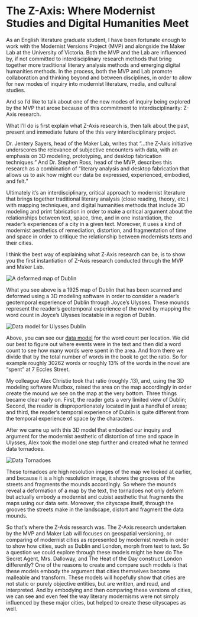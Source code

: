 # The Z-Axis: Where Modernist Studies and Digital Humanities Meet  

As an English literature
graduate student, I have been fortunate enough to work with the
Modernist Versions Project (MVP) and alongside the Maker Lab at the
University of Victoria. Both the MVP and the Lab are influenced by, if
not committed to interdisciplinary research methods that bring together
more traditional literary analysis methods and emerging digital
humanities methods. In the process, both the MVP and Lab promote
collaboration and thinking beyond and between disciplines, in order to
allow for new modes of inquiry into modernist literature, media, and
cultural studies. 

And so I’d like to talk about one of the new modes of inquiry being explored by the MVP that arose because of
this commitment to interdisciplinarity: Z-Axis research. 

What I’ll do is first explain what Z-Axis research is, then talk about the past, present
and immediate future of the this very interdisciplinary project. 

Dr. Jentery Sayers, head of the Maker Lab,
writes that “…the Z-Axis initiative underscores the relevance of
subjective encounters with data, with an emphasis on 3D modeling,
prototyping, and desktop fabrication techniques.”  And Dr. Stephen Ross,
head of the MVP, describes this research as a combination of “literary
analysis and desktop fabrication that allows us to ask how might our
data be expressed, experienced, embodied, and felt.” 

Ultimately it’s an interdisciplinary, critical approach to modernist
literature that brings together traditional literary analysis (close
reading, theory, etc.)  with mapping techniques, and digital humanities
methods that include 3D modeling and print fabrication in order to make
a critical argument about the relationships between text, space, time, and in
one instantiation, the reader’s experiences of a city in a given text. Moreover, it uses a kind of modernist aesthetics of remediation,
distortion, and fragmentation of time and space in order to critique
the relationship between modernists texts and their cities.

I think the best way of explaining what Z-Axis
research can be, is to show you the first instantiation of Z-Axis
research conducted through the MVP and Maker Lab. 

![A deformed map of Dublin](/datamound.png "Data Mounds")

What you see above is a 1925 map of Dublin that has been scanned and deformed using a 3D
modeling software in order to consider a reader’s geotemporal experience
of  Dublin through Joyce’s Ulysses. These mounds represent the
reader’s geotemporal experience of the novel by mapping the word count
in Joyce’s Ulysses locatable in a region of Dublin. 

![Data model for Ulysses Dublin](/datamodelimage.png "Data Model for Ulysses")

Above, you can see our [data model](/ulyssesdatamodel.xlsx "Data Model for Ulysses") for the word count per location. We did
our best to figure out where events were in the text and then did a word
count to see how many words were spent in the area. And from there we
divide that by the total number of words in the book to get the ratio.
So for example roughly 30262 words or roughly 13% of the words in the
novel are “spent” at 7 Eccles Street.

My colleague Alex Christie took that ratio (roughly
.13), and, using the 3D modeling software Mudbox, raised the area on the
map accordingly in order create the mound we see on the map at the very
bottom. Three things became clear early on. First, the reader gets a very limited view of Dublin; Second, the reader is
disproportionately located in just a handful of areas; and third, the
reader’s temporal experience of Dublin is quite different from the
temporal experience of space by the characters. 

After we came up with this 3D model that embodied our inquiry and argument for
the modernist aesthetic of distortion of time and space in Ulysses, Alex
took the model one step further and created what he termed data
tornadoes.   

![Data Tornadoes](/datatorando.png "Data Tornadoes")

These tornadoes are high resolution images of the map we
looked at earlier, and because it is a high resolution image, it shows
the grooves of the streets and fragments the mounds accordingly. So
where the mounds reveal a deformation of a map by the text, the
tornadoes not only deform but actually embody a
modernist and cubist aesthetic that fragments the maps using our data sets. Moreover, the cityscape itself, through the
grooves the streets make in the landscape, distort and fragment the data
mounds. 

So that’s where the Z-Axis research was. The Z-Axis
research undertaken by the MVP and Maker Lab will focuses on geospatial
versioning, or comparing of modernist cities as represented by modernist
novels in order to show how cities, such as Dublin and London, morph
from text to text. So a question we could explore through these models
might be how do The Secret Agent, Mrs. Dalloway, and The Heat of the Day
construct London differently? One of the reasons to create and compare
such models is that these models embody the argument that cities
themselves become malleable and transform. These models will hopefully
show that cities are not static or purely objective entities, but are
written, and read, and interpreted. And by embodying and then comparing
these versions of cities, we can see and even feel the way literary
modernisms were not simply influenced by these major cities, but helped
to create these cityscapes as well.

